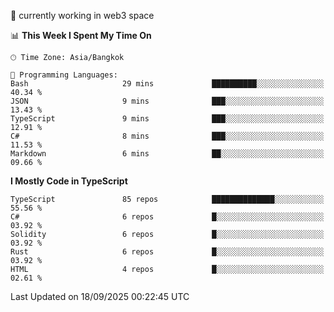 🔭 currently working in web3 space

<!--START_SECTION:waka-->
📊 **This Week I Spent My Time On** 

```text
🕑︎ Time Zone: Asia/Bangkok

💬 Programming Languages: 
Bash                     29 mins             ██████████░░░░░░░░░░░░░░░   40.34 % 
JSON                     9 mins              ███░░░░░░░░░░░░░░░░░░░░░░   13.43 % 
TypeScript               9 mins              ███░░░░░░░░░░░░░░░░░░░░░░   12.91 % 
C#                       8 mins              ███░░░░░░░░░░░░░░░░░░░░░░   11.53 % 
Markdown                 6 mins              ██░░░░░░░░░░░░░░░░░░░░░░░   09.66 % 
```

**I Mostly Code in TypeScript** 

```text
TypeScript               85 repos            ██████████████░░░░░░░░░░░   55.56 % 
C#                       6 repos             █░░░░░░░░░░░░░░░░░░░░░░░░   03.92 % 
Solidity                 6 repos             █░░░░░░░░░░░░░░░░░░░░░░░░   03.92 % 
Rust                     6 repos             █░░░░░░░░░░░░░░░░░░░░░░░░   03.92 % 
HTML                     4 repos             █░░░░░░░░░░░░░░░░░░░░░░░░   02.61 % 
```




 Last Updated on 18/09/2025 00:22:45 UTC
<!--END_SECTION:waka-->
